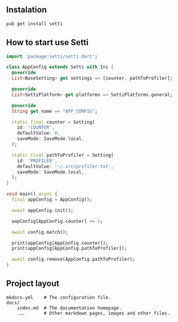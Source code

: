 ## Instalation

```sh
pub get install setti
```

## How to start use Setti

```dart
import 'package:setti/setti.dart';

class AppConfig extends Setti with Ini {
  @override
  List<BaseSetting> get settings => [counter, pathToProfiler];

  @override
  List<SettiPlatform> get platforms => SettiPlatforms.general;

  @override
  String get name => "APP_CONFIG";

  static final counter = Setting(
    id: 'COUNTER',
    defaultValue: 0,
    saveMode: SaveMode.local,
  );

  static final pathToProfiler = Setting(
    id: 'PROFILER',
    defaultValue: '~/.src/profiler.txt',
    saveMode: SaveMode.local,
  );
}

void main() async {
  final appConfig = AppConfig();

  await appConfig.init();

  aapConfig[AppConfig.counter] += 1;

  await config.match();

  print(appConfig[AppConfig.counter]);
  print(appConfig[AppConfig.pathToProfiler]);

  await config.remove(AppConfig.pathToProfiler);
}
```

## Project layout

    mkdocs.yml    # The configuration file.
    docs/
        index.md  # The documentation homepage.
        ...       # Other markdown pages, images and other files.
